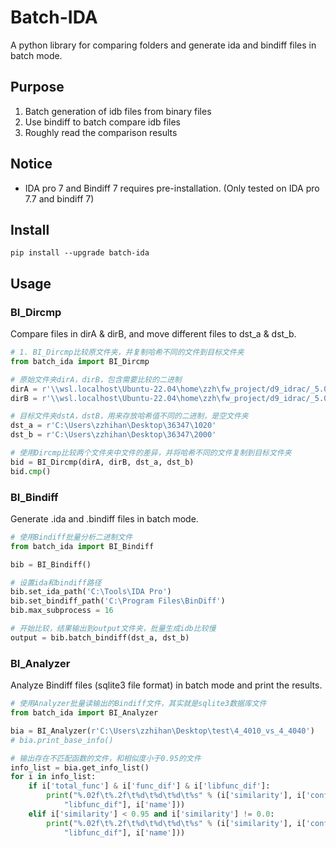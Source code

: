 # Batch-IDA

A python library for comparing folders and generate ida and bindiff files in batch mode. 

## Purpose

1. Batch generation of idb files from binary files
2. Use bindiff to batch compare idb files
3. Roughly read the comparison results

## Notice

+ IDA pro 7 and Bindiff 7 requires pre-installation. (Only tested on IDA pro 7.7 and bindiff 7)

## Install

```
pip install --upgrade batch-ida
```

## Usage

### BI_Dircmp

Compare files in dirA & dirB, and move different files to dst_a & dst_b.

```python
# 1. BI_Dircmp比较原文件夹，并复制哈希不同的文件到目标文件夹
from batch_ida import BI_Dircmp

# 原始文件夹dirA，dirB，包含需要比较的二进制
dirA = r'\\wsl.localhost\Ubuntu-22.04\home\zzh\fw_project/d9_idrac/_5.00.10.20.d9.extracted/squashfs-root/usr/lib/'
dirB = r'\\wsl.localhost\Ubuntu-22.04\home\zzh\fw_project/d9_idrac/_5.00.20.00.d9.extracted/squashfs-root/usr/lib/'

# 目标文件夹dstA，dstB，用来存放哈希值不同的二进制，是空文件夹
dst_a = r'C:\Users\zzhihan\Desktop\36347\1020'
dst_b = r'C:\Users\zzhihan\Desktop\36347\2000'

# 使用Dircmp比较两个文件夹中文件的差异，并将哈希不同的文件复制到目标文件夹
bid = BI_Dircmp(dirA, dirB, dst_a, dst_b)
bid.cmp()
```

### BI_Bindiff

Generate .ida and .bindiff files in batch mode.

```python
# 使用Bindiff批量分析二进制文件
from batch_ida import BI_Bindiff

bib = BI_Bindiff()

# 设置ida和bindiff路径
bib.set_ida_path('C:\Tools\IDA Pro')
bib.set_bindiff_path('C:\Program Files\BinDiff')
bib.max_subprocess = 16

# 开始比较，结果输出到output文件夹，批量生成idb比较慢
output = bib.batch_bindiff(dst_a, dst_b)
```

### BI_Analyzer

Analyze Bindiff files (sqlite3 file format) in batch mode and print the results.

```python
# 使用Analyzer批量读输出的Bindiff文件，其实就是sqlite3数据库文件
from batch_ida import BI_Analyzer

bia = BI_Analyzer(r'C:\Users\zzhihan\Desktop\test\4_4010_vs_4_4040')
# bia.print_base_info()

# 输出存在不匹配函数的文件，和相似度小于0.95的文件
info_list = bia.get_info_list()
for i in info_list:
    if i['total_func'] & i['func_dif'] & i['libfunc_dif']:
        print("%.02f\t%.2f\t%d\t%d\t%d\t%s" % (i['similarity'], i['confidence'], i['total_func'], i['func_dif'], i[
            "libfunc_dif"], i['name']))
    elif i['similarity'] < 0.95 and i['similarity'] != 0.0:
        print("%.02f\t%.2f\t%d\t%d\t%d\t%s" % (i['similarity'], i['confidence'], i['total_func'], i['func_dif'], i[
            "libfunc_dif"], i['name']))
```
